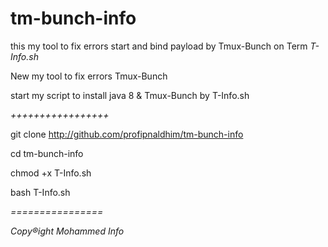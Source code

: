 # tm-bunch-info
this my tool to fix errors start and bind payload by Tmux-Bunch on Term
*T-Info.sh*

New my  tool to fix errors Tmux-Bunch

start my script to install java 8 & Tmux-Bunch by T-Info.sh

*+++++++++++++++++*

git clone http://github.com/profipnaldhim/tm-bunch-info

cd tm-bunch-info

chmod +x T-Info.sh

bash T-Info.sh

*================*

*Copy®ight Mohammed Info*
